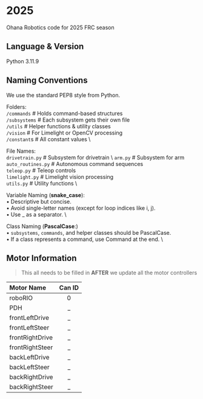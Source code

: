 # 2025
Ohana Robotics code for 2025 FRC season

## Language & Version
Python 3.11.9

## Naming Conventions
We use the standard PEP8 style from Python.

Folders: \
```/commands``` # Holds command-based structures \
```/subsystems``` # Each subsystem gets their own file \
```/utils``` # Helper functions & utility classes \
```/vision``` # For Limelight or OpenCV processing \
```/constant```s # All constant values \


File Names: \
```drivetrain.py``` # Subsystem for drivetrain \ 
```arm.py``` # Subsystem for arm  \
```auto_routines.py``` # Autonomous command sequences  \
```teleop.py``` # Teleop controls \
```limelight.py``` # Limelight vision processing \
```utils.py``` # Utility functions \

Variable Naming (**snake_case**): \
 • Descriptive but concise. \
 • Avoid single-letter names (except for loop indices like i, j). \
 • Use _ as a separator. \

Class Naming (**PascalCase**:) \
 • ```subsystems```, ```commands```, and helper classes should be PascalCase. \
 • If a class represents a command, use Command at the end. \


## Motor Information
> This all needs to be filled in **AFTER** we update all the motor controllers

| Motor Name      | Can ID    |
| :---            |   :---:   |
| roboRIO         | 0         |
| PDH             | _         |
| frontLeftDrive  | _         |
| frontLeftSteer  | _         |
| frontRightDrive | _         |
| frontRightSteer | _         |
| backLeftDrive   | _         |
| backLeftSteer   | _         |
| backRightDrive  | _         |
| backRightSteer  | _         |
